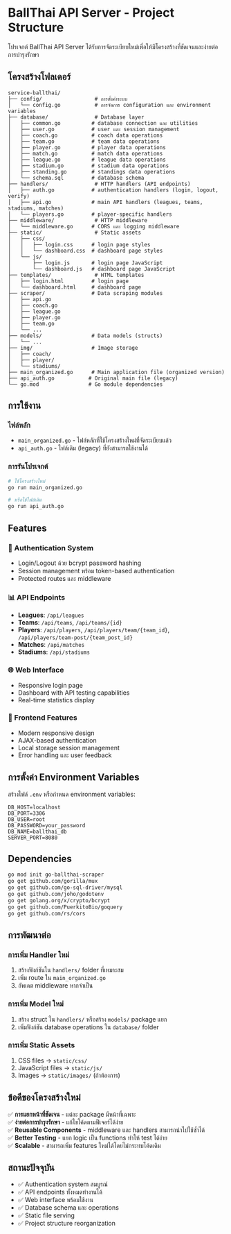 # BallThai API Server - Project Structure

โปรเจกต์ BallThai API Server ได้รับการจัดระเบียบใหม่เพื่อให้มีโครงสร้างที่ชัดเจนและง่ายต่อการบำรุงรักษา

## โครงสร้างโฟลเดอร์

```
service-ballthai/
├── config/                 # การตั้งค่าระบบ
│   └── config.go           # การจัดการ configuration และ environment variables
├── database/               # Database layer
│   ├── common.go          # database connection และ utilities
│   ├── user.go            # user และ session management
│   ├── coach.go           # coach data operations
│   ├── team.go            # team data operations
│   ├── player.go          # player data operations
│   ├── match.go           # match data operations
│   ├── league.go          # league data operations
│   ├── stadium.go         # stadium data operations
│   ├── standing.go        # standings data operations
│   └── schema.sql         # database schema
├── handlers/               # HTTP handlers (API endpoints)
│   ├── auth.go            # authentication handlers (login, logout, verify)
│   ├── api.go             # main API handlers (leagues, teams, stadiums, matches)
│   └── players.go         # player-specific handlers
├── middleware/             # HTTP middleware
│   └── middleware.go      # CORS และ logging middleware
├── static/                 # Static assets
│   ├── css/
│   │   ├── login.css      # login page styles
│   │   └── dashboard.css  # dashboard page styles
│   └── js/
│       ├── login.js       # login page JavaScript
│       └── dashboard.js   # dashboard page JavaScript
├── templates/              # HTML templates
│   ├── login.html         # login page
│   └── dashboard.html     # dashboard page
├── scraper/               # Data scraping modules
│   ├── api.go
│   ├── coach.go
│   ├── league.go
│   ├── player.go
│   ├── team.go
│   └── ...
├── models/                # Data models (structs)
│   └── ...
├── img/                   # Image storage
│   ├── coach/
│   ├── player/
│   └── stadiums/
├── main_organized.go      # Main application file (organized version)
├── api_auth.go           # Original main file (legacy)
└── go.mod                # Go module dependencies
```

## การใช้งาน

### ไฟล์หลัก
- `main_organized.go` - ไฟล์หลักที่ใช้โครงสร้างใหม่ที่จัดระเบียบแล้ว
- `api_auth.go` - ไฟล์เดิม (legacy) ที่ยังสามารถใช้งานได้

### การรันโปรเจกต์
```bash
# ใช้โครงสร้างใหม่
go run main_organized.go

# หรือใช้ไฟล์เดิม
go run api_auth.go
```

## Features

### 🔐 Authentication System
- Login/Logout ด้วย bcrypt password hashing
- Session management พร้อม token-based authentication
- Protected routes และ middleware

### 📊 API Endpoints
- **Leagues**: `/api/leagues`
- **Teams**: `/api/teams`, `/api/teams/{id}`
- **Players**: `/api/players`, `/api/players/team/{team_id}`, `/api/players/team-post/{team_post_id}`
- **Matches**: `/api/matches`
- **Stadiums**: `/api/stadiums`

### 🌐 Web Interface
- Responsive login page
- Dashboard with API testing capabilities
- Real-time statistics display

### 📱 Frontend Features
- Modern responsive design
- AJAX-based authentication
- Local storage session management
- Error handling และ user feedback

## การตั้งค่า Environment Variables

สร้างไฟล์ `.env` หรือกำหนด environment variables:

```env
DB_HOST=localhost
DB_PORT=3306
DB_USER=root
DB_PASSWORD=your_password
DB_NAME=ballthai_db
SERVER_PORT=8080
```

## Dependencies

```bash
go mod init go-ballthai-scraper
go get github.com/gorilla/mux
go get github.com/go-sql-driver/mysql
go get github.com/joho/godotenv
go get golang.org/x/crypto/bcrypt
go get github.com/PuerkitoBio/goquery
go get github.com/rs/cors
```

## การพัฒนาต่อ

### การเพิ่ม Handler ใหม่
1. สร้างฟังก์ชันใน `handlers/` folder ที่เหมาะสม
2. เพิ่ม route ใน `main_organized.go`
3. อัพเดต middleware หากจำเป็น

### การเพิ่ม Model ใหม่
1. สร้าง struct ใน `handlers/` หรือสร้าง `models/` package แยก
2. เพิ่มฟังก์ชัน database operations ใน `database/` folder

### การเพิ่ม Static Assets
1. CSS files → `static/css/`
2. JavaScript files → `static/js/`
3. Images → `static/images/` (ถ้าต้องการ)

## ข้อดีของโครงสร้างใหม่

✅ **การแยกหน้าที่ชัดเจน** - แต่ละ package มีหน้าที่เฉพาะ  
✅ **ง่ายต่อการบำรุงรักษา** - แก้ไขโค้ดตามฟีเจอร์ได้ง่าย  
✅ **Reusable Components** - middleware และ handlers สามารถนำไปใช้ซ้ำได้  
✅ **Better Testing** - แยก logic เป็น functions ทำให้ test ได้ง่าย  
✅ **Scalable** - สามารถเพิ่ม features ใหม่ได้โดยไม่กระทบโค้ดเดิม  

## สถานะปัจจุบัน

- ✅ Authentication system สมบูรณ์
- ✅ API endpoints ทั้งหมดทำงานได้
- ✅ Web interface พร้อมใช้งาน
- ✅ Database schema และ operations
- ✅ Static file serving
- ✅ Project structure reorganization
